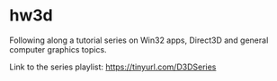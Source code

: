 # hw3d
Following along a tutorial series on Win32 apps, Direct3D and general computer graphics topics.

Link to the series playlist: https://tinyurl.com/D3DSeries
